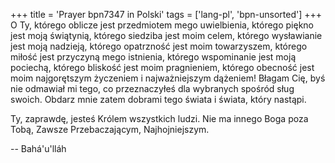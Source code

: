 +++
title = 'Prayer bpn7347 in Polski'
tags = ['lang-pl', 'bpn-unsorted']
+++
O Ty, którego oblicze jest przedmiotem mego uwielbienia, którego piękno jest moją świątynią, którego siedziba jest moim celem, którego wysławianie jest moją nadzieją, którego opatrzność jest moim towarzyszem, którego miłość jest przyczyną mego istnienia, którego wspominanie jest moją pociechą, którego bliskość jest moim pragnieniem, którego obecność jest moim najgorętszym życzeniem i najważniejszym dążeniem! Błagam Cię, byś nie odmawiał mi tego, co przeznaczyłeś dla wybranych spośród sług swoich. Obdarz mnie zatem dobrami tego świata i świata, który nastąpi.
   
Ty, zaprawdę, jesteś Królem wszystkich ludzi. Nie ma innego Boga poza Tobą, Zawsze Przebaczającym, Najhojniejszym.

-- Bahá'u'lláh
